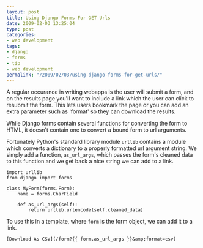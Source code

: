 ```yaml
---
layout: post
title: Using Django Forms For GET Urls
date: 2009-02-03 13:25:04
type: post
categories:
- web development
tags:
- django
- forms
- tip
- web development
permalink: "/2009/02/03/using-django-forms-for-get-urls/"
---
```

A regular occurance in writing webapps is the user will submit a form, and on the results page you'll want to include a link which the user can click to resubmit the form. This lets users bookmark the page or you can add an extra parameter such as 'format' so they can download the results.

While Django forms contain several functions for converting the form to HTML, it doesn't contain one to convert a bound form to url arguments.

Fortunately Python's standard library module `urllib` contains a module which converts a dictionary to a properly formatted url argument string. We simply add a function, `as_url_args`, which passes the form's cleaned data to this function and we get back a nice string we can add to a link.

    import urllib
    from django import forms
    
    class MyForm(forms.Form):
        name = forms.CharField
    
        def as_url_args(self):
            return urllib.urlencode(self.cleaned_data)    

To use this in a template, where `form` is the form object, we can add it to a link.

    [Download As CSV](/form?{{ form.as_url_args }}&amp;format=csv)
